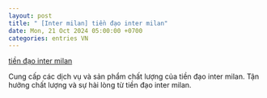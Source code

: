```yaml
---
layout: post
title: " [Inter milan] tiền đạo inter milan"
date: Mon, 21 Oct 2024 05:00:00 +0700
categories: entries VN
---
```

[tiền đạo inter milan](https://vasep.com.vn/app/nobygmlg.phtml)

Cung cấp các dịch vụ và sản phẩm chất lượng của tiền đạo inter milan. Tận hưởng chất lượng và sự hài lòng từ tiền đạo inter milan.️

